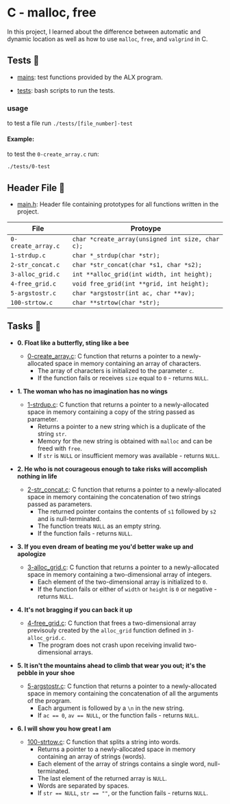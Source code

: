 # C - malloc, free

In this project, I learned about the difference between automatic
and dynamic location as well as how to use `malloc`, `free`, and `valgrind` in C.

## Tests :test_tube:

- [mains](./mains): test functions provided by the ALX program.

- [tests](./tests): bash scripts to run the tests.

### usage

to test a file run `./tests/[file_number]-test`

#### Example:

to test the `0-create_array.c` run:

```
./tests/0-test
```

## Header File :file_folder:

* [main.h](./main.h): Header file containing prototypes for all functions written
in the project.

| File               | Protoype                                         |
| ------------------ | ------------------------------------------------ |
| `0-create_array.c` | `char *create_array(unsigned int size, char c);` |
| `1-strdup.c`       | `char *_strdup(char *str);`                      |
| `2-str_concat.c`   | `char *str_concat(char *s1, char *s2);`          |
| `3-alloc_grid.c`   | `int **alloc_grid(int width, int height);`       |
| `4-free_grid.c`    | `void free_grid(int **grid, int height);`        |
| `5-argstostr.c`    | `char *argstostr(int ac, char **av);`            |
| `100-strtow.c`     | `char **strtow(char *str);`                      |

## Tasks :page_with_curl:

* **0. Float like a butterfly, sting like a bee**
  * [0-create_array.c](./0-create_array.c): C function that returns a pointer to a
  newly-allocated space in memory containing an array of characters.
    * The array of characters is initialized to the parameter `c`.
    * If the function fails or receives `size` equal to `0` - returns `NULL`.

* **1. The woman who has no imagination has no wings**
  * [1-strdup.c](./1-strdup.c): C function that returns a pointer to a newly-allocated space
  in memory containing a copy of the string passed as parameter.
    * Returns a pointer to a new string which is a duplicate of the string `str`.
    * Memory for the new string is obtained with `malloc` and can be freed with `free`.
    * If `str` is `NULL` or insufficient memory was available - returns `NULL`.

* **2. He who is not courageous enough to take risks will accomplish nothing in life**
  * [2-str_concat.c](./2-str_concat.c): C function that returns a pointer to a
  newly-allocated space in memory containing the concatenation of two strings passed as
  parameters.
    * The returned pointer contains the contents of `s1` followed by `s2` and is
    null-terminated.
    * The function treats `NULL` as an empty string.
    * If the function fails - returns `NULL`.

* **3. If you even dream of beating me you'd better wake up and apologize**
  * [3-alloc_grid.c](./3-alloc_grid.c): C function that returns a
  pointer to a newly-allocated space in memory containing a two-dimensional array of integers.
    * Each element of the two-dimensional array is initialized to `0`.
    * If the function fails or either of `width` or `height` is
    `0` or negative - returns `NULL`.

* **4. It's not bragging if you can back it up**
  * [4-free_grid.c](./4-free_grid.c): C function that frees a two-dimensional array previsouly
  created by the `alloc_grid` function defined in `3-alloc_grid.c`.
    * The program does not crash upon receiving invalid two-dimensional arrays.

* **5. It isn't the mountains ahead to climb that wear you out; it's the pebble in your shoe**
  * [5-argstostr.c](./5-argstostr.c): C function that returns a pointer to a
  newly-allocated space in memory containing the concatenation of all the arguments of the
  program.
    * Each argument is followed by a `\n` in the new string.
    * If `ac == 0`, `av == NULL`, or the function fails - returns `NULL`.

* **6. I will show you how great I am**
  * [100-strtow.c](./100-strtow.c): C function that splits a string into words.
    * Returns a pointer to a newly-allocated space in memory containing
    an array of strings (words).
    * Each element of the array of strings contains a single word, null-terminated.
    * The last element of the returned array is `NULL`.
    * Words are separated by spaces.
    * If `str == NULL`, `str == ""`, or the function fails - returns `NULL`.
